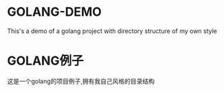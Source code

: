 # GOLANG-DEMO
This's a demo of a golang project with directory structure of my own style

# GOLANG例子
这是一个golang的项目例子,拥有我自己风格的目录结构
